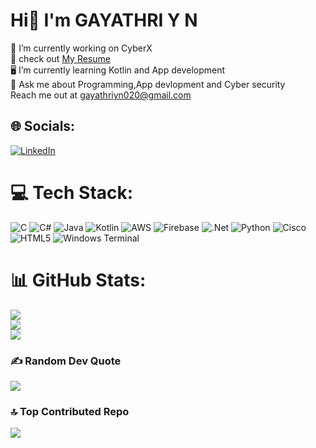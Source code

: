 #                                                          Hi👋 I'm GAYATHRI Y N
🔭 I’m currently working on CyberX<br>🤖 check out [ My Resume](file:///C:/Users/gayathri/Downloads/Gayathri%20Y%20N%20Resume%20(1).pdf) <br>🖥️ I’m currently learning Kotlin and App development<br>💬 Ask me about Programming,App devlopment and Cyber security<br> Reach me out at gayathriyn020@gmail.com


## 🌐 Socials:
 [![LinkedIn](https://img.shields.io/badge/LinkedIn-%230077B5.svg?logo=linkedin&logoColor=white)](https://www.linkedin.com/in/gayathri-y-n-1a9048320)  

# 💻 Tech Stack:
![C](https://img.shields.io/badge/c-%2300599C.svg?style=for-the-badge&logo=c&logoColor=white) ![C#](https://img.shields.io/badge/c%23-%23239120.svg?style=for-the-badge&logo=csharp&logoColor=white) ![Java](https://img.shields.io/badge/java-%23ED8B00.svg?style=for-the-badge&logo=openjdk&logoColor=white) ![Kotlin](https://img.shields.io/badge/kotlin-%237F52FF.svg?style=for-the-badge&logo=kotlin&logoColor=white) ![AWS](https://img.shields.io/badge/AWS-%23FF9900.svg?style=for-the-badge&logo=amazon-aws&logoColor=white) ![Firebase](https://img.shields.io/badge/firebase-%23039BE5.svg?style=for-the-badge&logo=firebase) ![.Net](https://img.shields.io/badge/.NET-5C2D91?style=for-the-badge&logo=.net&logoColor=white) ![Python](https://img.shields.io/badge/python-3670A0?style=for-the-badge&logo=python&logoColor=ffdd54) ![Cisco](https://img.shields.io/badge/cisco-%23049fd9.svg?style=for-the-badge&logo=cisco&logoColor=black) ![HTML5](https://img.shields.io/badge/html5-%23E34F26.svg?style=for-the-badge&logo=html5&logoColor=white) ![Windows Terminal](https://img.shields.io/badge/Windows%20Terminal-%234D4D4D.svg?style=for-the-badge&logo=windows-terminal&logoColor=white)
# 📊 GitHub Stats:
![](https://github-readme-stats.vercel.app/api?username=gayathriyn&theme=dark&hide_border=false&include_all_commits=false&count_private=false)<br/>
![](https://github-readme-streak-stats.herokuapp.com/?user=gayathriyn&theme=dark&hide_border=false)<br/>
![](https://github-readme-stats.vercel.app/api/top-langs/?username=gayathriyn&theme=dark&hide_border=false&include_all_commits=false&count_private=false&layout=compact)


### ✍️ Random Dev Quote
![](https://quotes-github-readme.vercel.app/api?type=horizontal&theme=radical)

### 🔝 Top Contributed Repo
![](https://github-contributor-stats.vercel.app/api?username=gayathriyn&limit=5&theme=dark&combine_all_yearly_contributions=true)

<!-- Proudly created with GPRM ( https://gprm.itsvg.in ) -->
